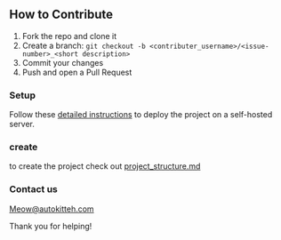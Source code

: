 ## How to Contribute

1. Fork the repo and clone it
2. Create a branch: `git checkout -b <contributer_username>/<issue-number>_<short description>`
3. Commit your changes
4. Push and open a Pull Request

### Setup

Follow these [detailed instructions](https://docs.autokitteh.com/get_started/deployment) to deploy the project on a self-hosted server.

### create

to create the project check out [project_structure.md](project_structure.md)

### Contact us

Meow@autokitteh.com

Thank you for helping!
